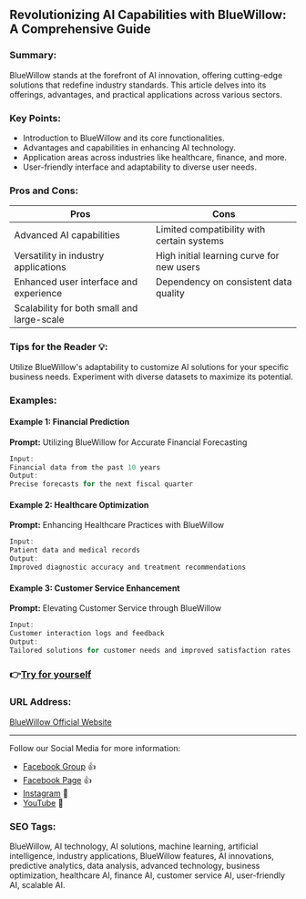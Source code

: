 

## Revolutionizing AI Capabilities with BlueWillow: A Comprehensive Guide

### Summary:
BlueWillow stands at the forefront of AI innovation, offering cutting-edge solutions that redefine industry standards. This article delves into its offerings, advantages, and practical applications across various sectors.

### Key Points:
- Introduction to BlueWillow and its core functionalities.
- Advantages and capabilities in enhancing AI technology.
- Application areas across industries like healthcare, finance, and more.
- User-friendly interface and adaptability to diverse user needs.

### Pros and Cons:

| Pros                                       | Cons                                        |
|--------------------------------------------|---------------------------------------------|
| Advanced AI capabilities                    | Limited compatibility with certain systems  |
| Versatility in industry applications        | High initial learning curve for new users    |
| Enhanced user interface and experience      | Dependency on consistent data quality        |
| Scalability for both small and large-scale  |                                           |

### Tips for the Reader 💡:
Utilize BlueWillow's adaptability to customize AI solutions for your specific business needs. Experiment with diverse datasets to maximize its potential.

### Examples:

#### Example 1: Financial Prediction
**Prompt:** Utilizing BlueWillow for Accurate Financial Forecasting
```dart
Input: 
Financial data from the past 10 years
Output: 
Precise forecasts for the next fiscal quarter
```

#### Example 2: Healthcare Optimization
**Prompt:** Enhancing Healthcare Practices with BlueWillow
```dart
Input: 
Patient data and medical records
Output: 
Improved diagnostic accuracy and treatment recommendations
```

#### Example 3: Customer Service Enhancement
**Prompt:** Elevating Customer Service through BlueWillow
```dart
Input: 
Customer interaction logs and feedback
Output: 
Tailored solutions for customer needs and improved satisfaction rates
```

### 👉[Try for yourself](https://www.bluewillow.ai/) 

### URL Address:
[BlueWillow Official Website](https://www.bluewillow.ai/)

---

Follow our Social Media for more information:
- [Facebook Group](https://www.facebook.com/groups/trionxai) 👍
- [Facebook Page](https://www.facebook.com/ai.trionxai) 👍
- [Instagram](https://www.instagram.com/trionxai/) 📸
- [YouTube](https://www.youtube.com/@robotdocs/) 🎥

### SEO Tags:
BlueWillow, AI technology, AI solutions, machine learning, artificial intelligence, industry applications, BlueWillow features, AI innovations, predictive analytics, data analysis, advanced technology, business optimization, healthcare AI, finance AI, customer service AI, user-friendly AI, scalable AI.

